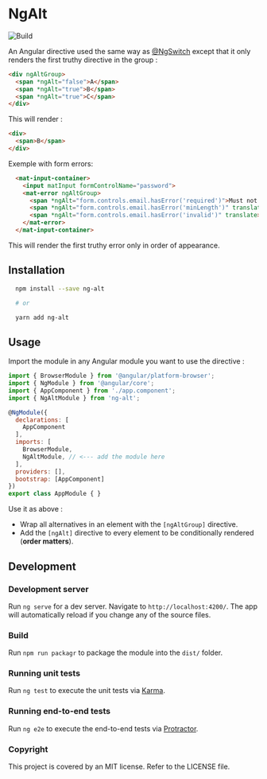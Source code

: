 # NgAlt
![Build](https://travis-ci.org/coldiary/ng-alt.svg?branch=master)

An Angular directive used the same way as [@NgSwitch](https://angular.io/api/common/NgSwitch) except that it only renders the first truthy directive in the group :

```html
<div ngAltGroup>
  <span *ngAlt="false">A</span>
  <span *ngAlt="true">B</span>
  <span *ngAlt="true">C</span>
</div>
```

This will render :
```html
<div>
  <span>B</span>
</div>
```

Exemple with form errors:
```html
  <mat-input-container>
    <input matInput formControlName="password">
    <mat-error ngAltGroup>
      <span *ngAlt="form.controls.email.hasError('required')">Must not be empty</span>
      <span *ngAlt="form.controls.email.hasError('minLength')" translate>Must be at least 8 chars long</span>
      <span *ngAlt="form.controls.email.hasError('invalid')" translate>Must be contain symbols, digits and mixed upper and lower cased letters</span>
    </mat-error>
  </mat-input-container>
```

This will render the first truthy error only in order of appearance.

## Installation

```sh
  npm install --save ng-alt

  # or

  yarn add ng-alt
```

## Usage

Import the module in any Angular module you want to use the directive :

```js
import { BrowserModule } from '@angular/platform-browser';
import { NgModule } from '@angular/core';
import { AppComponent } from './app.component';
import { NgAltModule } from 'ng-alt';

@NgModule({
  declarations: [
    AppComponent
  ],
  imports: [
    BrowserModule,
    NgAltModule, // <--- add the module here
  ],
  providers: [],
  bootstrap: [AppComponent]
})
export class AppModule { }
```

Use it as above :
- Wrap all alternatives in an element with the `[ngAltGroup]` directive.
- Add the `[ngAlt]` directive to every element to be conditionally rendered (**order matters**).

## Development

### Development server

Run `ng serve` for a dev server. Navigate to `http://localhost:4200/`. The app will automatically reload if you change any of the source files.

### Build

Run `npm run packagr` to package the module into the `dist/` folder.

### Running unit tests

Run `ng test` to execute the unit tests via [Karma](https://karma-runner.github.io).

### Running end-to-end tests

Run `ng e2e` to execute the end-to-end tests via [Protractor](http://www.protractortest.org/).

### Copyright

This project is covered by an MIT license. Refer to the LICENSE file.

